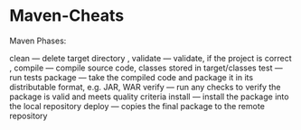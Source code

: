# Maven-Cheats

Maven Phases:
  
clean — delete target directory ,
validate — validate, if the project is correct ,
compile — compile source code, classes stored  in target/classes
test — run tests
package — take the compiled code and package it in its distributable format, e.g. JAR, WAR
verify — run any checks to verify the package is valid and meets quality criteria
install — install the package into the local repository
deploy — copies the final package to the remote repository
